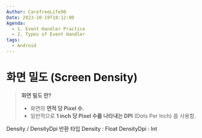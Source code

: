 ```yaml
---
Author: CarefreeLife98
Date: 2023-10-19T18:12:00
Agenda:
  - 1. Event Handler Practice
  - 2. Types of Event Handler
tags:
  - Android
---
```

# 화면 밀도 (Screen Density)
> **화면 밀도 란?**
> - 화면의 **면적 당 Pixel 수.**
> - 일반적으로 **1 inch 당 Pixel 수를 나타내는 DPI** (Dots Per Inch) 를 사용함.

Density / DensityDpi 반환 타입
Density : Float
DensityDpi : Int
